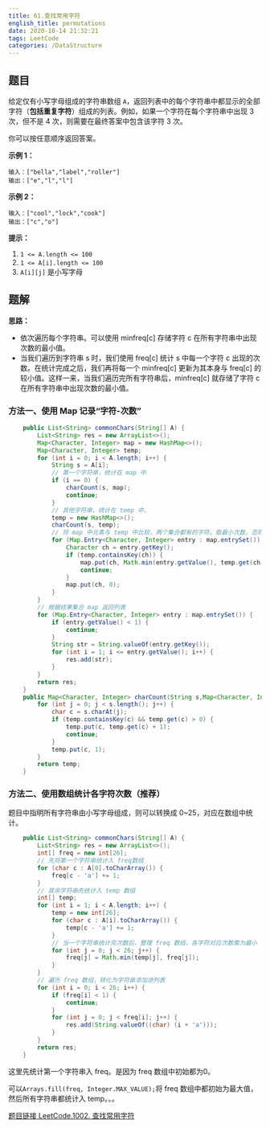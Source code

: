 ```yaml
---
title: 61.查找常用字符
english_title: permutations
date: 2020-10-14 21:32:21
tags: LeetCode
categories: /DataStructure
---
```


## 题目

给定仅有小写字母组成的字符串数组 `A`，返回列表中的每个字符串中都显示的全部字符（**包括重复字符**）组成的列表。例如，如果一个字符在每个字符串中出现 3 次，但不是 4 次，则需要在最终答案中包含该字符 3 次。

你可以按任意顺序返回答案。

**示例 1：**

```
输入：["bella","label","roller"]
输出：["e","l","l"]
```

**示例 2：**

```
输入：["cool","lock","cook"]
输出：["c","o"]
```

**提示：**

1. `1 <= A.length <= 100`
2. `1 <= A[i].length <= 100`
3. `A[i][j]` 是小写字母

## 题解

**思路：**

* 依次遍历每个字符串。可以使用 minfreq[c] 存储字符 c  在所有字符串中出现次数的最小值。
* 当我们遍历到字符串 s 时，我们使用 freq[c] 统计 s 中每一个字符 c 出现的次数。在统计完成之后，我们再将每一个 minfreq[c] 更新为其本身与 freq[c] 的较小值。这样一来，当我们遍历完所有字符串后，minfreq[c] 就存储了字符 c 在所有字符串中出现次数的最小值。

### 方法一、使用 Map 记录“字符-次数”

```java
    public List<String> commonChars(String[] A) {
        List<String> res = new ArrayList<>();
        Map<Character, Integer> map = new HashMap<>();
        Map<Character, Integer> temp;
        for (int i = 0; i < A.length; i++) {
            String s = A[i];
            // 第一个字符串，统计在 map 中
            if (i == 0) {
                charCount(s, map);
                continue;
            }
            // 其他字符串，统计在 temp 中。
            temp = new HashMap<>();
            charCount(s, temp);
            // 将 map 中元素与 temp 中比较，两个集合都有的字符，取最小次数，否则次数为0。
            for (Map.Entry<Character, Integer> entry : map.entrySet()) {
                Character ch = entry.getKey();
                if (temp.containsKey(ch)) {
                    map.put(ch, Math.min(entry.getValue(), temp.get(ch)));
                    continue;
                }
                map.put(ch, 0);
            }
        }
        // 根据结果集合 map 返回列表
        for (Map.Entry<Character, Integer> entry : map.entrySet()) {
            if (entry.getValue() < 1) {
                continue;
            }
            String str = String.valueOf(entry.getKey());
            for (int i = 1; i <= entry.getValue(); i++) {
                res.add(str);
            }
        }
        return res;
    }
    public Map<Character, Integer> charCount(String s,Map<Character, Integer> temp) {
        for (int j = 0; j < s.length(); j++) {
            char c = s.charAt(j);
            if (temp.containsKey(c) && temp.get(c) > 0) {
                temp.put(c, temp.get(c) + 1);
                continue;
            }
            temp.put(c, 1);
        }
        return temp;
    }
```

### 方法二、使用数组统计各字符次数（推荐）

题目中指明所有字符串由小写字母组成，则可以转换成 0~25，对应在数组中统计。

```java
    public List<String> commonChars(String[] A) {
        List<String> res = new ArrayList<>();
        int[] freq = new int[26];
        // 先将第一个字符串统计入 freq数组
        for (char c : A[0].toCharArray()) {
            freq[c - 'a'] += 1;
        }
        // 其余字符串先统计入 temp 数组
        int[] temp;
        for (int i = 1; i < A.length; i++) {
            temp = new int[26];
            for (char c : A[i].toCharArray()) {
                temp[c - 'a'] += 1;
            }
            // 当一个字符串统计完次数后，整理 freq 数组，各字符对应次数需为最小
            for (int j = 0; j < 26; j++) {
                freq[j] = Math.min(temp[j], freq[j]);
            }
        }
        // 遍历 freq 数组，转化为字符串添加进列表
        for (int i = 0; i < 26; i++) {
            if (freq[i] < 1) {
                continue;
            }
            for (int j = 0; j < freq[i]; j++) {
                res.add(String.valueOf((char) (i + 'a')));
            }
        }
        return res;
    }
```

这里先统计第一个字符串入 freq。是因为 freq 数组中初始都为0。

可以`Arrays.fill(freq, Integer.MAX_VALUE);`将 freq 数组中都初始为最大值，然后所有字符串都统计入 temp。。。

[题目链接 LeetCode.1002. 查找常用字符](https://leetcode-cn.com/problems/find-common-characters/)

